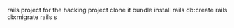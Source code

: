 rails project for the hacking project
clone it
bundle install
rails db:create
rails db:migrate
rails s
